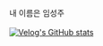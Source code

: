 내 이름은 임성주</br></br>
[![Velog's GitHub stats](https://velog-readme-stats.vercel.app/api/badge?name=imseongjoo   )](https://velog.io/@imseongjoo) 
